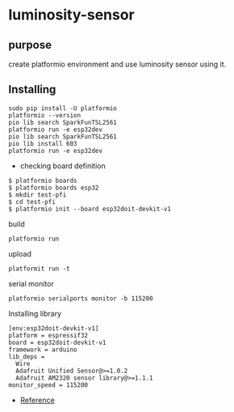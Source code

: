 # luminosity-sensor

## purpose 
create platformio environment and use luminosity sensor using it.

## Installing
```
sudo pip install -U platformio
platformio --version
pio lib search SparkFunTSL2561
platformio run -e esp32dev
pio lib search SparkFunTSL2561
pio lib install 603
platformio run -e esp32dev
```

- checking board definition
```
$ platformio boards
$ platformio boards esp32
$ mkdir test-pfi
$ cd test-pfi
$ platformio init --board esp32doit-devkit-v1
```

build
```
platformio run
```

upload
```
platformit run -t
```

serial monitor
```
platformio serialports monitor -b 115200
```

Installing library
```
[env:esp32doit-devkit-v1]
platform = espressif32
board = esp32doit-devkit-v1
framework = arduino
lib_deps =
  Wire
  Adafruit Unified Sensor@>=1.0.2
  Adafruit AM2320 sensor library@>=1.1.1
monitor_speed = 115200
```

- [Reference](https://qiita.com/zakkied/items/cbbccdc1be4e4da9f7f9)
